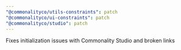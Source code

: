 ```yaml
---
"@commonalityco/utils-constraints": patch
"@commonalityco/ui-constraints": patch
"@commonalityco/studio": patch
---
```


Fixes initialization issues with Commonality Studio and broken links
